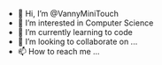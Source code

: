 - 👋 Hi, I’m @VannyMiniTouch
- 👀 I’m interested in Computer Science
- 🌱 I’m currently learning to code
- 💞️ I’m looking to collaborate on ...
- 📫 How to reach me ...

<!---
VannyMiniTouch/VannyMiniTouch is a ✨ special ✨ repository because its `README.md` (this file) appears on your GitHub profile.
You can click the Preview link to take a look at your changes.
--->
